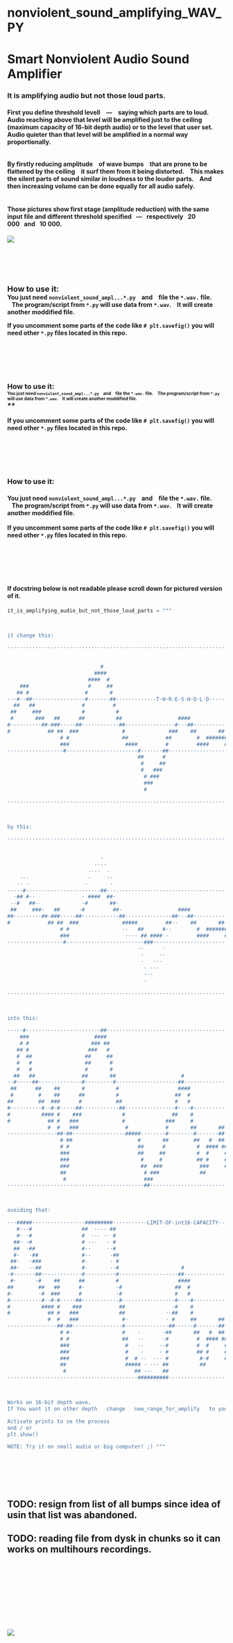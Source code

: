 
# nonviolent_sound_amplifying_WAV_PY
# Smart Nonviolent Audio Sound Amplifier

### It is amplifying audio but not those loud parts.

#### First you define threshold levell ⠀—⠀ saying which parts are to loud. <br> Audio reaching above that level will be amplified just to the ceiling (maximum capacity of 16-bit depth audio) or to the level that user set. <br> Audio quieter than that level will be amplified in a normal way proportionally. <br> <br> <br> By firstly reducing amplitude ⠀of wave bumps ⠀that are prone to be flattened by the ceiling ⠀it surf them from it being distorted. ⠀This makes the silent parts of sound similar in loudness to the louder parts. ⠀And then increasing volume can be done equally for all audio safely.


#### <br> Those pictures show first stage (amplitude reduction) with the same input file and different threshold specified⠀—⠀respectively⠀20 000⠀and⠀10 000.

<img    src="200506śro1618 10_000 + 20_000 .wav mod .png"   >


<br> <br> <br> <br> 

**<font size="4">  How to use it:  </font>      <br> You just need ` nonviolent_sound_ampl...*.py ` ⠀and ⠀file the ` *.wav. ` file. ⠀The program/script from ` *.py ` will use data from ` *.wav `. ⠀It will create another moddified file. <br>**

**If you uncomment some parts of the code like ` # plt.savefig() ` you will need other  ` *.py ` files located in this repo.**



<br> <br> <br> <br> 

### How to use it:    <br> <font size="1">  You just need ` nonviolent_sound_ampl...*.py ` ⠀and ⠀file the ` *.wav. ` file. ⠀The program/script from ` *.py ` will use data from ` *.wav `. ⠀It will create another moddified file.   </font>  <br>**

**If you uncomment some parts of the code like ` # plt.savefig() ` you will need other  ` *.py ` files located in this repo.**




<br> <br> <br> <br> 

### How to use it:   
#### You just need ` nonviolent_sound_ampl...*.py ` ⠀and ⠀file the ` *.wav. ` file. ⠀The program/script from ` *.py ` will use data from ` *.wav `. ⠀It will create another moddified file.   <br> <br>If you uncomment some parts of the code like ` # plt.savefig() ` you will need other  ` *.py ` files located in this repo.




<br> <br> <br> <br> 

#### If docstring below is not readable please scroll down for pictured version of it.
``` python
it_is_amplifying_audio_but_not_those_loud_parts = """



it change this:

························································································································

                                                                                             ## ####                    
                              #                                                           ###  #   ##                   
                            ####                                                         #          #                   
                          ####  #                                                       ##          ##                  
    ###                   #     ##                                               ##    ##            #                  
   ## #                  #       #                                            # ## #####             ##                 
···#··##·················#·······##·············T·H·R·E·S·H·O·L·D············###······················#·················
  ##   ##               #         #                                          #                        #                 
 ##     ###             #          #                                        ##                        ##                
 #       ###   ##      ##          ##                  ####                 #                          #                
#··········##·###·····##············##················#···##···············##··························#####············
#            ## ##  ###              #              ###    ##       ##     #                                ###   ####  
                 # #                 ##            ##        #  #######  ##                                    ###   #  
                 ###                  ####         #         ####     ####                                            # 
··················#·······················#·······##································T·H·R·E·S·H·O·L·D··················#
                                          ##      #                                                                     
                                           #     ##                                                                     
                                           #   ###                                                                      
                                            # ###                                                                       
                                            ###                                                                         
                                            #                                                                           

························································································································



by this:

························································································································

                                                                                             ·· ····                    
                              ·                                                           ···  ·   ··                   
                            ····                                                         ·          ·                   
                          ····  ·                                                       ··          ··                  
    ···                   ·     ··                                               ··    ··            ·                  
   ·· ·                  ·       ·                                            · ·· ·····             ··                 
·····#························##·····························································#######····················
  ·## #··               · ####  ##·                                          ·           ###        ##·                 
 ··#   ##··             ·#       ##·                                        ··###########            ##·                
 ##     ###·   ##      ·#         ##·                  ####                 ·#                        ##                
##·········##·###·····##············##···············##···##···············##··························#####············
#            ## ##  ###              #####         ##··    ##       ##     #                                ###   ####  
                 # #                 ··   ##      #··        #  #######  ##                                    ###   #  
                 ###                  ···· ## #### ·         ####     ####                                            # 
··················#·························###········································································#
                                          ··      ·                                                                     
                                           ·     ··                                                                     
                                           ·   ···                                                                      
                                            · ···                                                                       
                                            ···                                                                         
                                            ·                                                                           

························································································································



into this:

·····#························##··································································##····················
    ###                     ####                                                            ########                    
    # #                    ### ##                                                        ####      ##                   
   ## #                   ###   #                                                        #          #                   
   #  ##                 ##     ##                                                      ##          ##                  
   #   #                 ##      #                                               ##    ##            #                  
   #   #                 #       #                                              ## #####             ##                 
  ##   ##               ##       ##                     #                     ###                     #                 
··#·····##··············#·········#····················##····················##·······················#·················
 ##      ##    ##       #          #                   ####                  #                        ##                
 #        #    ##      ##          #                  ##  #                 ##                        ##                
##        ##  ###      #           ##                 #   #                 #                          #                
#··········#··#·#·····##············##················#····#···············##··························##···············
#          #### #    ###             #               ##    #               #                             ###            
#            ## #   ###              #             ###     #               #                                #       #   
             #  #   ###               #            #       ##       ##     #                                 ##   ###   
················##·##·················#####········#········#·······##····##··································#··##·##··
                 # ##                     #       ##        ##   #  ##    #                                   ####   #  
                 # #                      ##      #          #  #### ##  ##                                    ##    #  
                 ###                      ##     ##          #  #     #  ##                                          #  
                 ###                       #     #           ## #     # ##                                           ## 
                 ###                       ##  ###            ###     ###                                             # 
                 ##                         # ###             ##                                                      ##
                  #                         ###                                                                       ##
············································##··········································································



avoiding that:

···#####·················#########···········LIMIT·OF·int16·CAPACITY··········#########################·········+32767··
   #···#                ##  ···· ##                                          ##             ········  #                 
   #· ·#                #  ··· ·· #                                          #           ····      ·· #                 
  ##· ·#                # ···   · #                                          #           ·          · #                 
  ##  ·##               #··     ··#                                          #          ··          ··#                 
  #·   ·##              #··      ·##                                         #   ··    ··            ·##                
 ##·   ·###             #·       · #                                        ##  ·· ·····             ·##                
 ##·   ··##             #·       ··#                    #                   ##···                     ·#                
·#·······##·············#··········#···················##···················#··························#················
 #·      ·#    ##      ##          #                   ####                 #·                        ·#                
##        ##   ##      #·          ·#                 ##  #                 #·                        ·#                
#·        ·#  ###      #           ·#                 #   #                 #                          #                
#··········#··#·#·····##············#·················#····#···············##···························#···············
#          #### #    ###            ##               ·#    #               #                             ###            
#            ## #   ###             ##             ··##    #               #                                #       #   
             #  #   ###              #·            · #     ##       ##     #                                 ##   ###   
················##·##················#··············##······#·······##····##··································#··##·##··
                 # #·                #    ·       ·##       ##   #  ##    #                                   ####   #  
                 # #                 ##   ··      ·#         #  #### ##  ##                                    ##    #  
                 ###                  #   ··     ··#         #  #     #  ##                                          #  
                 ###                  #    ·     · #         ## #     # ##                                           ## 
                 ###                  #  # ··  ··· #          #·#     ###                                             # 
                 ##                   ##### · ··· ##          ##                                                      ##
                  #                      ## ···   ##                                                                  ##
··········································##########·························or·some·other·(·like·int16·)··· -32768·····



Works on 16-bit depth wave.
If You want it on other depth   change   new_range_for_amplify   to your max bit capacity.

Activate prints to se the process
and / or
plt.show()

NOTE: Try it on small audio or big computer! ;) """
```



<br> <br> <br> <br> 
## TODO: resign from list of all bumps since idea of usin that list was abandoned.
## TODO: reading file from dysk in chunks so it can works on multihours recordings.




<br> <br> <br> 
<br> <br> <br> <br> <br> <br> 
<img    src="220314pon1803 (PiDayΠπDay) na(((200505wto1228))) wav [ [], [], [], [] ] .py  DocString_jedynie 10 .ods .html x1,7 .png .xcf .png"        >




<br> <br> <br> <br> <br> <br> 
<br> <br> <br> <br> <br> <br> 
<br> <br> <br> <br> <br> <br> 
## And if you want to see it once again:
<img    src="220314pon1803 (PiDayΠπDay) na(((200505wto1228))) wav [ [], [], [], [] ] .py  DocString_jedynie 10 kostki .ods BiałeWszystkieLiterki .html .png .xcf CyanMagenta .jpg"        >